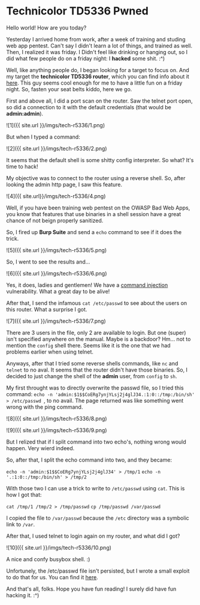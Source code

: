 Technicolor TD5336 Pwned
======

Hello world! How are you today?

Yesterday I arrived home from work, after a week of training and studing web app pentest. Can't say I didn't learn a lot of things, and trained as well. Then, I realized it was friday. I Didn't feel like drinking or hanging out, so I did what few people do on a friday night: I **hacked** some shit. :^)

Well, like anything people do, I began looking for a target to focus on. And my target the **technicolor TD5336 router**, which you can find info about it [here](http://www.technicolor.com/en/solutions-services/connected-home/broadband-devices/telco-gateways/td336). This guy seems cool enough for me to have a little fun on a friday night. So, fasten your seat belts kiddo, here we go.


First and above all, I did a port scan on the router. Saw the telnet port open, so did a connection to it with the default credentials (that would be **admin:admin**).

![1]({{ site.url }}/imgs/tech-r5336/1.png)

But when I typed a command: 

![2]({{ site.url }}/imgs/tech-r5336/2.png)

It seems that the default shell is some shitty config interpreter. So what? It's time to hack!

My objective was to connect to the router using a reverse shell. So, after looking the admin http page, I saw this feature.

![4]({{ site.url}}/imgs/tech-r5336/4.png)

Well, if you have been training web pentest on the OWASP Bad Web Apps, you know that features that use binaries in a shell session have a great chance of not beign properly sanitized.

So, I fired up __Burp Suite__ and send a ``echo`` command to see if it does the trick. 

![5]({{ site.url }}/imgs/tech-r5336/5.png)

So, I went to see the results and...

![6]({{ site.url }}/imgs/tech-r5336/6.png)

Yes, it does, ladies and gentlemen! We have a [command injection](https://www.owasp.org/index.php/Command_Injection) vulnerability. What a great day to be alive!

After that, I send the infamous ``cat /etc/passwd`` to see about the users on this router. What a surprise I got.

![7]({{ site.url }}/imgs/tech-r5336/7.png)

There are 3 users in the file, only 2 are available to login. But one (super) isn't specified anywhere on the manual. Maybe is a backdoor? Hm... not to mention the ``config`` shell there. Seems like it is the one that we had problems earlier when using telnet.

Anyways, after that I tried some reverse shells commands, like ``nc`` and ``telnet`` to no aval. It seems that the router didn't have those binaries. So, I decided to just change the shell of the __admin__ user, from ``config`` to ``sh``. 

My first throught was to directly overwrite the passwd file, so I tried this command: ``echo -n 'admin:$1$$CoERg7ynjYLsj2j4glJ34.:1:0::/tmp:/bin/sh' > /etc/passwd ``, to no avail. The page returned was like something went wrong with the ping command.

![8]({{ site.url }}/imgs/tech-r5336/8.png)

![9]({{ site.url }}/imgs/tech-r5336/9.png)

But I relized that if I split command into two echo's, nothing wrong would happen. Very wierd indeed.

So, after that, I split the echo command into two, and they became:

``echo -n 'admin:$1$$CoERg7ynjYLsj2j4glJ34' > /tmp/1``
``echo -n '.:1:0::/tmp:/bin/sh' > /tmp/2``

With those two I can use a trick to write to ``/etc/passwd`` using ``cat``. This is how I got that:

``cat /tmp/1 /tmp/2 > /tmp/passwd``
``cp /tmp/passwd /var/passwd``

I copied the file to ``/var/passwd`` because the ``/etc`` directory was a symbolic link to ``/var``. 

After that, I used telnet to login again on my router, and what did I got?

![10]({{ site.url }}/imgs/tech-r5336/10.png)

A nice and confy busybox shell. :)

Unfortunely, the /etc/passwd file isn't persisted, but I wrote a small exploit to do that for us. You can find it [here]().

And that's all, folks. Hope you have fun reading! I surely did have fun hacking it. :^)

